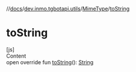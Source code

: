 //[docs](../../../index.md)/[dev.inmo.tgbotapi.utils](../index.md)/[MimeType](index.md)/[toString](to-string.md)



# toString  
[js]  
Content  
open override fun [toString](to-string.md)(): [String](https://kotlinlang.org/api/latest/jvm/stdlib/kotlin/-string/index.html)  



